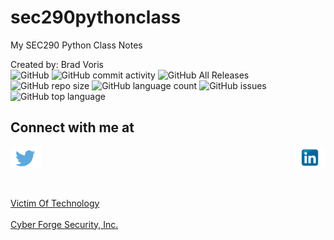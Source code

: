 # sec290pythonclass
My SEC290 Python Class Notes

Created by: Brad Voris<BR />
<img alt="GitHub" src="https://img.shields.io/github/license/bvoris/sec290pythonclass">
<img alt="GitHub commit activity" src="https://img.shields.io/github/commit-activity/m/bvoris/sec290pythonclass">
<img alt="GitHub All Releases" src="https://img.shields.io/github/downloads/bvoris/sec290pythonclass/total">
<img alt="GitHub repo size" src="https://img.shields.io/github/repo-size/bvoris/sec290pythonclass">
<img alt="GitHub language count" src="https://img.shields.io/github/languages/count/bvoris/sec290pythonclass">
<img alt="GitHub issues" src="https://img.shields.io/github/issues/bvoris/sec290pythonclass">
<img alt="GitHub top language" src="https://img.shields.io/github/languages/top/bvoris/sec290pythonclass">


## Connect with me at

<a href="https://twitter.com/HMInfoSecViking?ref_src=twsrc%5Etfw"><IMG SRC="https://github.com/bvoris/bvoris/blob/master/twitter.jpg" WIDTH=10% HEIGHT=10% ALIGN=LEFT></a>

<a href="https://www.linkedin.com/in/brad-voris" target="_blank"><IMG SRC="https://github.com/bvoris/bvoris/blob/master/linkedin.png" WIDTH=10% HEIGHT=4% ALIGN=RIGHT></a>

<BR /><BR />
<BR /><BR />

<A HREF="https://www.victimoftechnology.com">Victim Of Technology<A />
<BR /><BR />
<A HREF="https://www.cyberforgesecurity.com">Cyber Forge Security, Inc.<A />
<BR /><BR />
